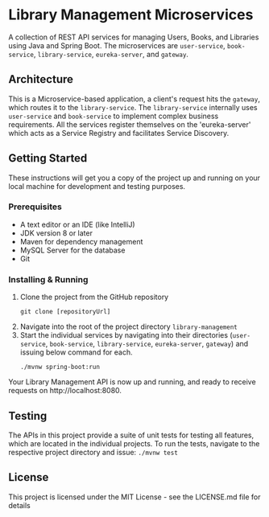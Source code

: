 # Library Management Microservices

A collection of REST API services for managing Users, Books, and Libraries using Java and Spring Boot. The microservices are `user-service`, `book-service`, `library-service`, `eureka-server`, and `gateway`.

## Architecture

This is a Microservice-based application, a client's request hits the `gateway`, which routes it to the `library-service`. The `library-service` internally uses `user-service` and `book-service` to implement complex business requirements. All the services register themselves on the 'eureka-server' which acts as a Service Registry and facilitates Service Discovery.

## Getting Started

These instructions will get you a copy of the project up and running on your local machine for development and testing purposes.

### Prerequisites
- A text editor or an IDE (like IntelliJ)
- JDK version 8 or later
- Maven for dependency management
- MySQL Server for the database
- Git

### Installing & Running
1. Clone the project from the GitHub repository
    ```
    git clone [repositoryUrl]
    ```
2. Navigate into the root of the project directory `library-management`
3. Start the individual services by navigating into their directories (`user-service`, `book-service`, `library-service`, `eureka-server`, `gateway`) and issuing below command for each.
    ```
    ./mvnw spring-boot:run
    ```

Your Library Management API is now up and running, and ready to receive requests on http://localhost:8080.

## Testing
The APIs in this project provide a suite of unit tests for testing all features, which are located in the individual projects. To run the tests, navigate to the respective project directory and issue:
    ```
    ./mvnw test
    ```
    
## License
This project is licensed under the MIT License - see the LICENSE.md file for details
